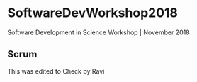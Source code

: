 # SoftwareDevWorkshop2018
Software Development in Science Workshop | November 2018


## Scrum

This was edited to Check by Ravi
